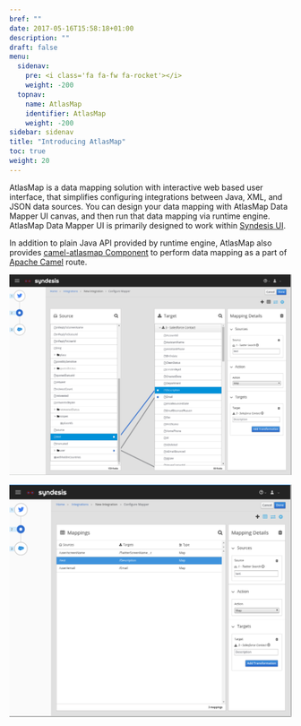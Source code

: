 ```yaml
---
bref: ""
date: 2017-05-16T15:58:18+01:00
description: ""
draft: false
menu:
  sidenav:
    pre: <i class='fa fa-fw fa-rocket'></i>
    weight: -200
  topnav:
    name: AtlasMap
    identifier: AtlasMap 
    weight: -200
sidebar: sidenav
title: "Introducing AtlasMap"
toc: true
weight: 20
---
```


AtlasMap is a data mapping solution with interactive web based user interface, that simplifies configuring integrations between Java, XML, and JSON data sources. You can design your data mapping with AtlasMap Data Mapper UI canvas, and then run that data mapping via runtime engine. AtlasMap Data Mapper UI is primarily designed to work within [Syndesis UI](https://syndesis.io/).

In addition to plain Java API provided by runtime engine, AtlasMap also provides [camel-atlasmap Component](http://docs.atlasmap.io/#camel-atlasmap) to perform data mapping as a part of [Apache Camel](http://camel.apache.org/) route.


![datamapper](images/datamapper.png)


![mappinglist](images/mappinglist.png)

